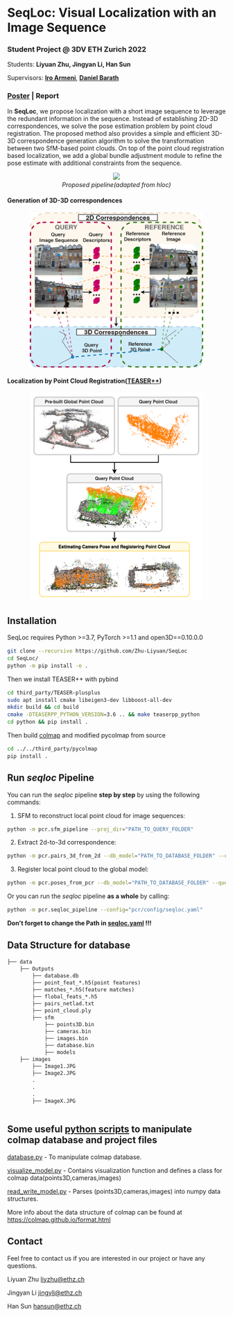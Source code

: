 # SeqLoc: Visual Localization with an Image Sequence
### ****Student Project @ 3DV ETH Zurich 2022****

Students: **Liyuan Zhu, Jingyan Li, Han Sun**

Supervisors: **[Iro Armeni](https://ir0.github.io/)**, **[Daniel Barath](https://people.inf.ethz.ch/dbarath/)**

### **[Poster](https://github.com/Zhu-Liyuan/SeqLoc/blob/main/doc/poster.pdf)** | **Report**

In **SeqLoc**, we propose localization with a short image sequence to leverage the redundant information in the sequence. Instead of establishing 2D-3D correspondences, we solve the pose estimation problem by point cloud registration. The proposed method also provides a simple and efficient 3D-3D correspondence generation algorithm to solve the transformation between two SfM-based point clouds. On top of the point cloud registration based localization, we add a global bundle adjustment module to refine the pose estimate with additional constraints from the sequence.


<!-- ## Proposed pipeline(adpated from [hloc](https://github.com/cvg/Hierarchical-Localization)) -->

<p align="center">
  <img src="https://github.com/Zhu-Liyuan/SeqLoc/blob/zly/doc/poster1.png" width="750"/>
  <br ><em>Proposed pipeline(adapted from hloc)</em>
</p>

#### Generation of 3D-3D correspondences
<p align="center">
  <img src="https://github.com/Zhu-Liyuan/SeqLoc/blob/zly/doc/poster2.png" width="400"/>
</p>


#### Localization by Point Cloud Registration([TEASER++](https://github.com/MIT-SPARK/TEASER-plusplus))
<p align="center">
  <img src="https://github.com/Zhu-Liyuan/SeqLoc/blob/zly/doc/poster3.png" width="400"/>
</p>

## Installation
SeqLoc requires Python >=3.7, PyTorch >=1.1 and open3D==0.10.0.0

```bash
git clone --recursive https://github.com/Zhu-Liyuan/SeqLoc
cd SeqLoc/
python -m pip install -e .
```

Then we install TEASER++ with pybind
```bash
cd third_party/TEASER-plusplus
sudo apt install cmake libeigen3-dev libboost-all-dev
mkdir build && cd build
cmake -DTEASERPP_PYTHON_VERSION=3.6 .. && make teaserpp_python
cd python && pip install .
```
Then build [colmap](https://github.com/colmap/colmap) and modified pycolmap from source
```bash
cd ../../third_party/pycolmap
pip install .
```

## Run **_seqloc_** Pipeline

You can run the _seqloc_ pipeline **step by step** by using the following commands:

1. SFM to reconstruct local point cloud for image sequences: 
```bash
python -m pcr.sfm_pipeline --proj_dir="PATH_TO_QUERY_FOLDER"
```

2. Extract 2d-to-3d correspondence: 
```bash
python -m pcr.pairs_3d_from_2d --db_model="PATH_TO_DATABASE_FOLDER" --query_model="PATH_TO_QUERY_FOLDER"
```


3. Register local point cloud to the global model: 
```bash
python -m pcr.poses_from_pcr --db_model="PATH_TO_DATABASE_FOLDER" --query_model="PATH_TO_QUERY_FOLDER"
```

Or you can run the _seqloc_ pipeline **as a whole** by calling:
```bash
python -m pcr.seqloc_pipeline --config="pcr/config/seqloc.yaml"
```
**Don't forget to change the Path in [seqloc.yaml](https://github.com/Zhu-Liyuan/SeqLoc/blob/zly/pcr/config/seqloc.yaml) !!!**

## Data Structure for database

```Shell
├── data
    ├── Outputs
        ├── database.db
        ├── point_feat_*.h5(point features)
        ├── matches_*.h5(feature matches)
        ├── flobal_feats_*.h5
        ├── pairs_netlad.txt
        ├── point_cloud.ply
        ├── sfm
            ├── points3D.bin
            ├── cameras.bin
            ├── images.bin
            ├── database.bin
            ├── models
    ├── images
        ├── Image1.JPG
        ├── Image2.JPG
        .
        .
        .
        ├── ImageX.JPG
        
```

## Some useful [python scripts](https://github.com/colmap/colmap/tree/dev/scripts/python)  to manipulate colmap database and project files 
[database.py](https://github.com/colmap/colmap/blob/dev/scripts/python/database.py) - To manipulate colmap database. 

[visualize_model.py](https://github.com/colmap/colmap/blob/dev/scripts/python/visualize_model.py) - Contains visualization function and defines a class for colmap data(points3D,cameras,images) 

[read_write_model.py](https://github.com/Zhu-Liyuan/3DV/blob/master/hloc/utils/read_write_model.py) - Parses (points3D,cameras,images) into numpy data structures.

More info about the data structure of colmap can be found at https://colmap.github.io/format.html

## Contact
Feel free to contact us if you are interested in our project or have any questions.

Liyuan Zhu liyzhu@ethz.ch

Jingyan Li jingyli@ethz.ch

Han Sun hansun@ethz.ch
